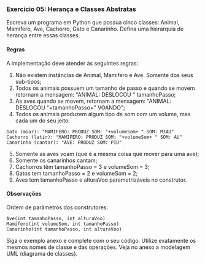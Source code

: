 ### Exercício 05: Herança e Classes Abstratas
Escreva um programa em Python que possua cinco classes: Animal, Mamifero, Ave, Cachorro, Gato e Canarinho. Defina uma hierarquia de herança entre essas classes.

#### Regras
A implementação deve atender às seguintes regras:
1. Não existem instâncias de Animal, Mamifero e Ave. Somente dos seus sub-tipos;
2. Todos os animais possuem um tamanho de passo e quando se movem retornam a mensagem: "ANIMAL: DESLOCOU " tamanhoPasso;
3. As aves quando se movem, retornam a mensagem: "ANIMAL: DESLOCOU "+tamanhoPasso+" VOANDO";
4. Todos os animais produzem algum tipo de som com um volume, mas cada um do seu jeito:
```
Gato (miar): "MAMIFERO: PRODUZ SOM: "+volumeSom+ " SOM: MIAU"
Cachorro (latir): "MAMIFERO: PRODUZ SOM: "+volumeSom+ " SOM: AU"
Canarinho (cantar): "AVE: PRODUZ SOM: PIU"
```
5. Somente as aves voam (que é a mesma coisa que mover para uma ave);
6. Somente os canarinhos cantam;
7. Cachorros têm tamanhoPasso = 3 e volumeSom = 3;
8. Gatos tem tamanhoPasso = 2 e volumeSom = 2;
9. Aves tem tamanhoPasso e alturaVoo parametrizáveis no construtor.

#### Observações

Ordem de parâmetros dos construtores:
```
Ave(int tamanhoPasso, int alturaVoo)
Mamifero(int volumeSom, int tamanhoPasso)
Canarinho(int tamanhoPasso, int alturaVoo)
```
Siga o exemplo anexo e complete com o seu código. Utilize exatamente os mesmos nomes de classe e das operações. Veja no anexo a modelagem UML (diagrama de classes).